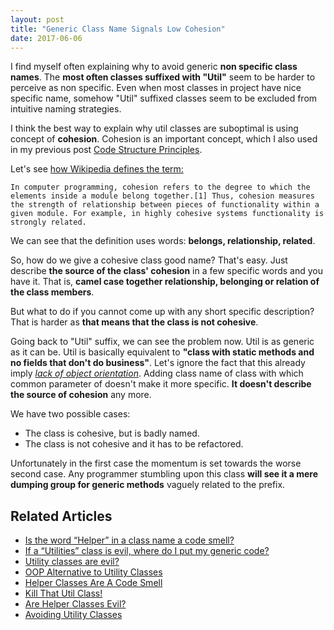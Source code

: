```yaml
---
layout: post
title: "Generic Class Name Signals Low Cohesion"
date: 2017-06-06
---
```


I find myself often explaining why to avoid generic **non specific class names**. 
The **most often classes suffixed with "Util"** seem to be harder to perceive as non specific.
Even when most classes in project have nice specific name, somehow "Util" suffixed classes seem to be excluded from intuitive naming strategies.

I think the best way to explain why util classes are suboptimal is using concept of **cohesion**. 
Cohesion is an important concept, which I also used in my previous post [Code Structure Principles](/2017-06-04-Code-Structure-Principles.md).

Let's see [how Wikipedia defines the term:](https://en.wikipedia.org/wiki/Cohesion_(computer_science))
> 
    In computer programming, cohesion refers to the degree to which the elements inside a module belong together.[1] Thus, cohesion measures the strength of relationship between pieces of functionality within a given module. For example, in highly cohesive systems functionality is strongly related. 

We can see that the definition uses words: **belongs, relationship, related**.
 
So, how do we give a cohesive class good name? That's easy. Just describe **the source of the class' cohesion** in a few specific words and you have it. 
That is, **camel case together relationship, belonging or relation of the class members**.
  
But what to do if you cannot come up with any short specific description? That is harder as **that means that the class is not cohesive**.

Going back to "Util" suffix, we can see the problem now. Util is as generic as it can be. 
Util is basically equivalent to **"class with static methods and no fields that don't do business"**. 
Let's ignore the fact that this already imply [*lack of object orientation*](http://www.yegor256.com/2014/05/05/oop-alternative-to-utility-classes.html).
Adding class name of class with which common parameter of doesn't make it more specific. **It doesn't describe the source of cohesion** any more.

We have two possible cases:
- The class is cohesive, but is badly named.
- The class is not cohesive and it has to be refactored.

Unfortunately in the first case the momentum is set towards the worse second case.
Any programmer stumbling upon this class **will see it a mere dumping group for generic methods** vaguely related to the prefix.

## Related Articles

- [Is the word “Helper” in a class name a code smell?](https://stackoverflow.com/questions/2446376/is-the-word-helper-in-a-class-name-a-code-smell#2446499)
- [If a “Utilities” class is evil, where do I put my generic code?](https://stackoverflow.com/questions/3339929/if-a-utilities-class-is-evil-where-do-i-put-my-generic-code)
- [Utility classes are evil?](https://stackoverflow.com/questions/3340032/utility-classes-are-evil)
- [OOP Alternative to Utility Classes](http://www.yegor256.com/2014/05/05/oop-alternative-to-utility-classes.html)
- [Helper Classes Are A Code Smell](https://wayback.archive.org/web/20161205052021/www.robbagby.com/posts/helper-classes-are-a-code-smell/)
- [Kill That Util Class!](http://www.jroller.com/DhavalDalal/entry/kill_that_util_class)
- [Are Helper Classes Evil?](https://blogs.msdn.microsoft.com/nickmalik/2005/09/06/are-helper-classes-evil/)
- [Avoiding Utility Classes](https://github.com/marshallward/marshallward.org/blob/master/content/avoid_util_classes.rst)